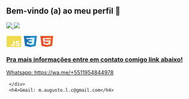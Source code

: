 ## Bem-vindo (a) ao meu perfil 🤝 ##

<div>
    <a href=">https://github.com/TheusAugusto"</a>
    <img height="180emm" src="https://github-readme-stats.vercel.app/api?username=TheusAugusto&show_icons=true&theme=tokyonight&include_all_commits=true&count_private=true>"/>
    <img height="180em" src="https://github-readme-stats.vercel.app/api/top-langs/?username=TheusAugusto&layout=compact&langs_count=6&theme=tokyonight"/>
</div>

<div style="display: inline-block"><br>
  <img align="center" alt="Js" height="30" width="40" src="https://raw.githubusercontent.com/devicons/devicon/master/icons/javascript/javascript-plain.svg">
  <img align="center" alt="HTML" height="30" width="40" src="https://raw.githubusercontent.com/devicons/devicon/master/icons/css3/css3-original.svg">
  <img align="center" alt="HTML" height="30" width="40" src="https://raw.githubusercontent.com/devicons/devicon/master/icons/html5/html5-original.svg">

  </div>

  <br>

  ### Pra mais informações entre em contato comigo link abaixo!

  <div>
     <a href="https://wa.me/+5511954844978">Whatsapp: https://wa.me/+5511954844978</a>
     <div>
        
     </div>
     <h4>Gmail: m.augusto.l.c@gmail.com</h4>

  </div>
